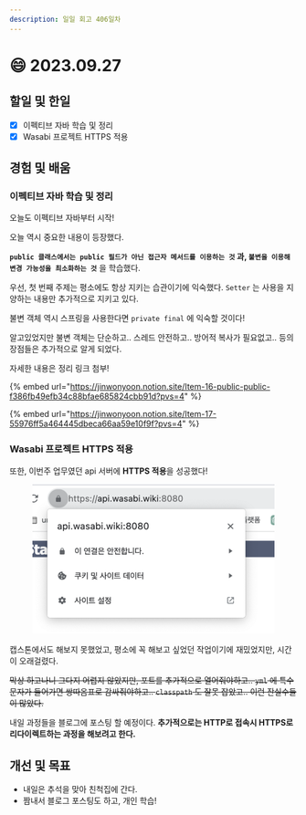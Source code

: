 ```yaml
---
description: 일일 회고 406일차
---
```


# 😄 2023.09.27

## 할일 및 한일&#x20;

* [x] 이펙티브 자바 학습 및 정리&#x20;
* [x] Wasabi 프로젝트 HTTPS 적용&#x20;

## 경험 및 배움&#x20;

### 이펙티브 자바 학습 및 정리&#x20;

오늘도 이펙티브 자바부터 시작!

오늘 역시 중요한 내용이 등장했다.

**`public 클래스에서는 public 필드가 아닌 접근자 메서드를 이용하는 것` 과, `불변을 이용해 변경 가능성을 최소화하는 것`** 을 학습했다.

우선, 첫 번째 주제는 평소에도 항상 지키는 습관이기에 익숙했다. `Setter` 는 사용을 지양하는 내용만 추가적으로 지키고 있다.

불변 객체 역시 스프링을 사용한다면 `private final` 에 익숙할 것이다!

알고있었지만 불변 객체는 단순하고.. 스레드 안전하고.. 방어적 복사가 필요없고.. 등의 장점들은 추가적으로 알게 되었다.

자세한 내용은 정리 링크 첨부!

{% embed url="https://jinwonyoon.notion.site/Item-16-public-public-f386fb49efb34c88bfae685824cbb91d?pvs=4" %}

{% embed url="https://jinwonyoon.notion.site/Item-17-55976ff5a464445dbeca66aa59e10f9f?pvs=4" %}

### Wasabi 프로젝트 HTTPS 적용&#x20;

또한, 이번주 업무였던 api 서버에 **HTTPS 적용**을 성공했다!

<figure><img src="../.gitbook/assets/image (1) (1) (1) (1).png" alt=""><figcaption></figcaption></figure>

캡스톤에서도 해보지 못했었고, 평소에 꼭 해보고 싶었던 작업이기에 재밌었지만, 시간이 오래걸렸다.

~~막상 하고나니 그다지 어렵지 않았지만, 포트를 추가적으로 열어줘야하고.. `yml` 에 특수문자가 들어가면 쌍따옴표로 감싸줘야하고.. `classpath` 도 잘못 잡았고.. 이런 잔실수들이 많았다.~~

내일 과정들을 블로그에 포스팅 할 예정이다. **추가적으로는 HTTP로 접속시 HTTPS로 리다이렉트하는 과정을 해보려고 한다.**

## 개선 및 목표&#x20;

* 내일은 추석을 맞아 친척집에 간다.&#x20;
* 짬내서 블로그 포스팅도 하고, 개인 학습!&#x20;

